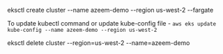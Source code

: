 eksctl  create cluster --name azeem-demo --region us-west-2 --fargate


To update kubectl command or update kube-config file - 
`
aws eks update kube-config --name azeem-demo --region us-west-2
`

eksctl delete cluster --region=us-west-2 --name=azeem-demo
